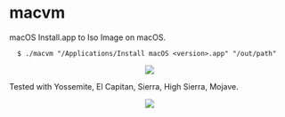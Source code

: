 # macvm
macOS Install.app to Iso Image on macOS.

      $ ./macvm "/Applications/Install macOS <version>.app" "/out/path"
      
<p align="center">
  <img src="http://image.noelshack.com/fichiers/2018/50/5/1544758577-screen-shot-2018-12-14-at-04-35-46.png">
</p>
      
Tested with Yossemite, El Capitan, Sierra, High Sierra, Mojave.

<p align="center">
  <img src="http://image.noelshack.com/fichiers/2018/50/5/1544758780-screen-shot-2018-12-14-at-04-39-13.png">
</p>
